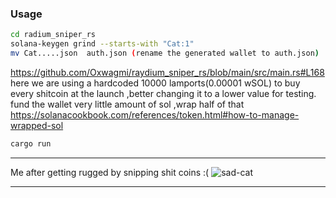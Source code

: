 
### Usage 

```bash
cd radium_sniper_rs
solana-keygen grind --starts-with "Cat:1"   
mv Cat.....json  auth.json (rename the generated wallet to auth.json)
```
https://github.com/Oxwagmi/raydium_sniper_rs/blob/main/src/main.rs#L168
here we are using a hardcoded 10000 lamports(0.00001 wSOL) to buy every shitcoin at the launch ,better changing it to a lower value for testing.
fund the wallet very little amount of sol ,wrap half of that https://solanacookbook.com/references/token.html#how-to-manage-wrapped-sol
```bash 
cargo run 
```

---
Me after getting rugged by snipping shit coins :( ![sad-cat](https://github.com/Oxwagmi/raydium_sniper_rs/assets/67406138/d39f51b0-4aa2-405d-b5ec-790e7345a724)

---
